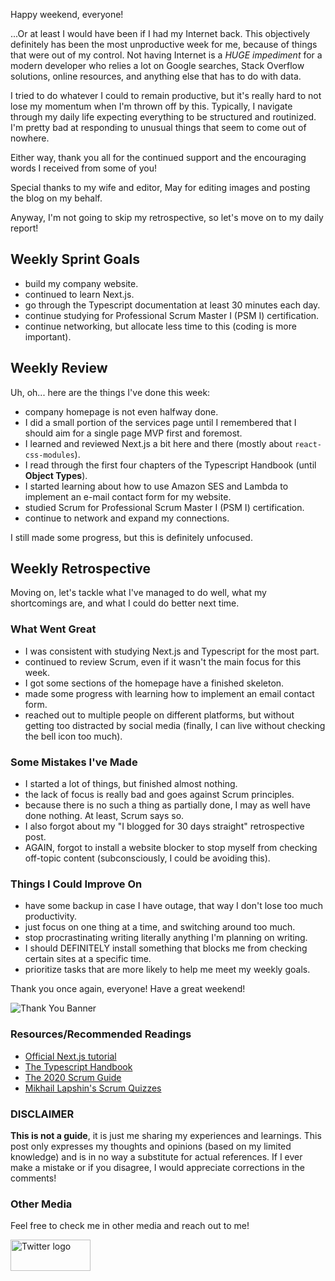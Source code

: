 Happy weekend, everyone!

...Or at least I would have been if I had my Internet back. This objectively definitely has been the most unproductive week for me, because of things that were out of my control. Not having Internet is a _HUGE impediment_ for a modern developer who relies a lot on Google searches, Stack Overflow solutions, online resources, and anything else that has to do with data.

I tried to do whatever I could to remain productive, but it's really hard to not lose my momentum when I'm thrown off by this. Typically, I navigate through my daily life expecting everything to be structured and routinized. I'm pretty bad at responding to unusual things that seem to come out of nowhere.

Either way, thank you all for the continued support and the encouraging words I received from some of you!

Special thanks to my wife and editor, May for editing images and posting the blog on my behalf.

Anyway, I'm not going to skip my retrospective, so let's move on to my daily report!

## Weekly Sprint Goals

- build my company website.
- continued to learn Next.js.
- go through the Typescript documentation at least 30 minutes each day.
- continue studying for Professional Scrum Master I (PSM I) certification.
- continue networking, but allocate less time to this (coding is more important).

## Weekly Review

Uh, oh... here are the things I've done this week:

- company homepage is not even halfway done.
- I did a small portion of the services page until I remembered that I should aim for a single page MVP first and foremost.
- I learned and reviewed Next.js a bit here and there (mostly about `react-css-modules`).
- I read through the first four chapters of the Typescript Handbook (until **Object Types**).
- I started learning about how to use Amazon SES and Lambda to implement an e-mail contact form for my website.
- studied Scrum for Professional Scrum Master I (PSM I) certification.
- continue to network and expand my connections.

I still made some progress, but this is definitely unfocused.

## Weekly Retrospective

Moving on, let's tackle what I've managed to do well, what my shortcomings are, and what I could do better next time.

### What Went Great

- I was consistent with studying Next.js and Typescript for the most part.
- continued to review Scrum, even if it wasn't the main focus for this week.
- I got some sections of the homepage have a finished skeleton.
- made some progress with learning how to implement an email contact form.
- reached out to multiple people on different platforms, but without getting too distracted by social media (finally, I can live without checking the bell icon too much).

### Some Mistakes I've Made

- I started a lot of things, but finished almost nothing.
- the lack of focus is really bad and goes against Scrum principles.
- because there is no such a thing as partially done, I may as well have done nothing. At least, Scrum says so.
- I also forgot about my "I blogged for 30 days straight" retrospective post.
- AGAIN, forgot to install a website blocker to stop myself from checking off-topic content (subconsciously, I could be avoiding this).

### Things I Could Improve On

- have some backup in case I have outage, that way I don't lose too much productivity.
- just focus on one thing at a time, and switching around too much.
- stop procrastinating writing literally anything I'm planning on writing.
- I should DEFINITELY install something that blocks me from checking certain sites at a specific time.
- prioritize tasks that are more likely to help me meet my weekly goals.

Thank you once again, everyone! Have a great weekend!

![Thank You Banner](https://dev-to-uploads.s3.amazonaws.com/uploads/articles/x9ayfxxxaz2g2hfcqbsk.png)

### Resources/Recommended Readings

- [Official Next.js tutorial](https://nextjs.org/learn/basics/create-nextjs-app?utm_source=next-site&utm_medium=nav-cta&utm_campaign=next-website)
- [The Typescript Handbook](https://www.typescriptlang.org/docs/handbook/intro.html)
- [The 2020 Scrum Guide](https://scrumguides.org/scrum-guide.html)
- [Mikhail Lapshin's Scrum Quizzes](https://mlapshin.com/index.php/scrum-quizzes/)

### DISCLAIMER

**This is not a guide**, it is just me sharing my experiences and learnings. This post only expresses my thoughts and opinions (based on my limited knowledge) and is in no way a substitute for actual references. If I ever make a mistake or if you disagree, I would appreciate corrections in the comments!

### Other Media

Feel free to check me in other media and reach out to me!

<a href="https://twitter.com/RamminaR"><img src="https://res.cloudinary.com/rammina/image/upload/v1636792271/twitter-logo_laoyfu.jpg" alt="Twitter logo" width="128" height="50"/></a>
